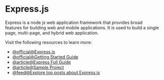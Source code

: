 # Express.js

Express is a node js web application framework that provides broad features for building web and mobile applications. It is used to build a single page, multi-page, and hybrid web application.

Visit the following resources to learn more:

- [@official@Express.js](https://expressjs.com/)
- [@official@Getting Started Guide](https://expressjs.com/en/starter/installing.html)
- [@article@Express Full Guide](https://www.tutorialspoint.com/nodejs/nodejs_express_framework.htm)
- [@article@Sample Project](https://auth0.com/blog/create-a-simple-and-stylish-node-express-app/)
- [@feed@Explore top posts about Express.js](https://app.daily.dev/tags/express?ref=roadmapsh)